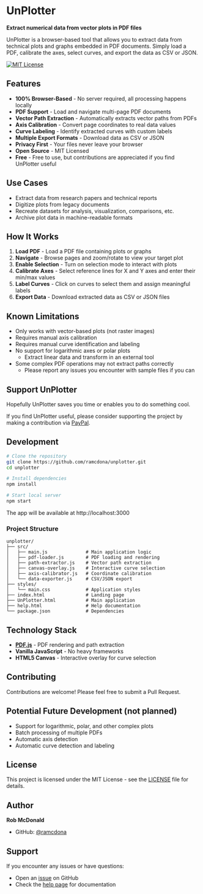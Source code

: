 # UnPlotter

**Extract numerical data from vector plots in PDF files**

UnPlotter is a browser-based tool that allows you to extract data from technical plots and graphs embedded in PDF documents. Simply load a PDF, calibrate the axes, select curves, and export the data as CSV or JSON.

[![MIT License](https://img.shields.io/badge/License-MIT-blue.svg)](LICENSE)

## Features

- **100% Browser-Based** - No server required, all processing happens locally
- **PDF Support** - Load and navigate multi-page PDF documents
- **Vector Path Extraction** - Automatically extracts vector paths from PDFs
- **Axis Calibration** - Convert page coordinates to real data values
- **Curve Labeling** - Identify extracted curves with custom labels
- **Multiple Export Formats** - Download data as CSV or JSON
- **Privacy First** - Your files never leave your browser
- **Open Source** - MIT Licensed
- **Free** - Free to use, but contributions are appreciated if you find UnPlotter useful

## Use Cases
- Extract data from research papers and technical reports
- Digitize plots from legacy documents
- Recreate datasets for analysis, visualization, comparisons, etc.
- Archive plot data in machine-readable formats

## How It Works
1. **Load PDF** - Load a PDF file containing plots or graphs
1. **Navigate** - Browse pages and zoom/rotate to view your target plot
1. **Enable Selection** - Turn on selection mode to interact with plots
1. **Calibrate Axes** - Select reference lines for X and Y axes and enter their min/max values
1. **Label Curves** - Click on curves to select them and assign meaningful labels
1. **Export Data** - Download extracted data as CSV or JSON files

## Known Limitations
- Only works with vector-based plots (not raster images)
- Requires manual axis calibration
- Requires manual curve identification and labeling
- No support for logarithmic axes or polar plots
  - Extract linear data and transform in an external tool
- Some complex PDF operations may not extract paths correctly
  - Please report any issues you encounter with sample files if you can


## Support UnPlotter

Hopefully UnPlotter saves you time or enables you to do something cool.

If you find UnPlotter useful, please consider supporting the project by making a contribution
via [PayPal](https://www.paypal.com/ncp/payment/KXTU4C3367A82).

## Development

```bash
# Clone the repository
git clone https://github.com/ramcdona/unplotter.git
cd unplotter

# Install dependencies
npm install

# Start local server
npm start
```

The app will be available at http://localhost:3000

### Project Structure

```
unplotter/
├── src/
│   ├── main.js              # Main application logic
│   ├── pdf-loader.js        # PDF loading and rendering
│   ├── path-extractor.js    # Vector path extraction
│   ├── canvas-overlay.js    # Interactive curve selection
│   ├── axis-calibrator.js   # Coordinate calibration
│   └── data-exporter.js     # CSV/JSON export
├── styles/
│   └── main.css             # Application styles
├── index.html               # Landing page
├── UnPlotter.html           # Main application
├── help.html                # Help documentation
└── package.json             # Dependencies
```

## Technology Stack
- **[PDF.js](https://github.com/mozilla/pdf.js)** - PDF rendering and path extraction
- **Vanilla JavaScript** - No heavy frameworks
- **HTML5 Canvas** - Interactive overlay for curve selection

## Contributing
Contributions are welcome! Please feel free to submit a Pull Request.

## Potential Future Development (not planned)
- Support for logarithmic, polar, and other complex plots
- Batch processing of multiple PDFs
- Automatic axis detection
- Automatic curve detection and labeling

## License
This project is licensed under the MIT License - see the [LICENSE](LICENSE) file for details.

## Author
**Rob McDonald**
- GitHub: [@ramcdona](https://github.com/ramcdona)

## Support
If you encounter any issues or have questions:
- Open an [issue](https://github.com/ramcdona/unplotter/issues) on GitHub
- Check the [help page](https://ramcdona.github.io/unplotter/help.html) for documentation
